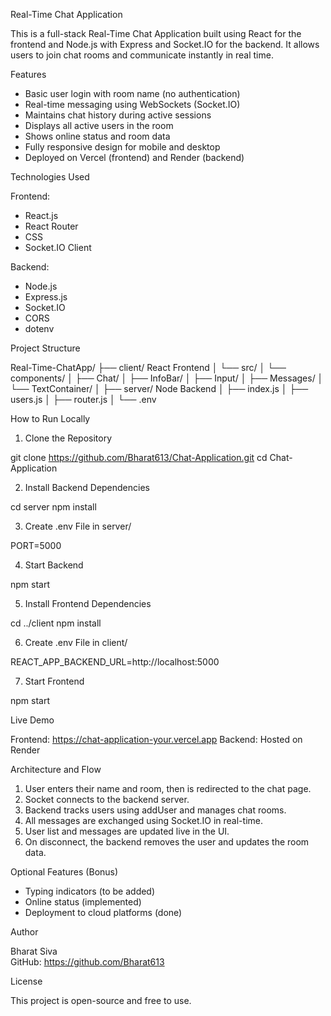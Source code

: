 Real-Time Chat Application

This is a full-stack Real-Time Chat Application built using React for the frontend and Node.js with Express and Socket.IO for the backend. It allows users to join chat rooms and communicate instantly in real time.

Features

- Basic user login with room name (no authentication)
- Real-time messaging using WebSockets (Socket.IO)
- Maintains chat history during active sessions
- Displays all active users in the room
- Shows online status and room data
- Fully responsive design for mobile and desktop
- Deployed on Vercel (frontend) and Render (backend)

Technologies Used

Frontend:
- React.js
- React Router
- CSS
- Socket.IO Client

Backend:
- Node.js
- Express.js
- Socket.IO
- CORS
- dotenv

Project Structure

Real-Time-ChatApp/
├── client/        React Frontend
│   └── src/
│       └── components/
│           ├── Chat/
│           ├── InfoBar/
│           ├── Input/
│           ├── Messages/
│           └── TextContainer/
│
├── server/        Node Backend
│   ├── index.js
│   ├── users.js
│   ├── router.js
│   └── .env

How to Run Locally

1. Clone the Repository

git clone https://github.com/Bharat613/Chat-Application.git
cd Chat-Application

2. Install Backend Dependencies

cd server
npm install

3. Create .env File in server/

PORT=5000

4. Start Backend

npm start

5. Install Frontend Dependencies

cd ../client
npm install

6. Create .env File in client/

REACT_APP_BACKEND_URL=http://localhost:5000

7. Start Frontend

npm start

Live Demo

Frontend: https://chat-application-your.vercel.app
Backend: Hosted on Render

Architecture and Flow

1. User enters their name and room, then is redirected to the chat page.
2. Socket connects to the backend server.
3. Backend tracks users using addUser and manages chat rooms.
4. All messages are exchanged using Socket.IO in real-time.
5. User list and messages are updated live in the UI.
6. On disconnect, the backend removes the user and updates the room data.

Optional Features (Bonus)

- Typing indicators (to be added)
- Online status (implemented)
- Deployment to cloud platforms (done)

Author

Bharat Siva  
GitHub: https://github.com/Bharat613

License

This project is open-source and free to use.
